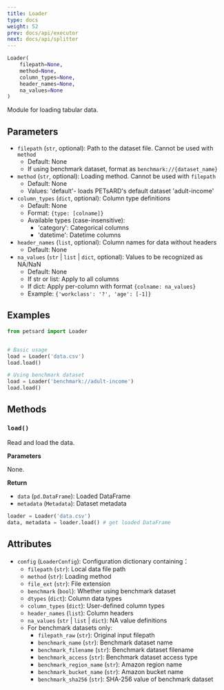 ```yaml
---
title: Loader
type: docs
weight: 52
prev: docs/api/executor
next: docs/api/splitter
---
```



```python
Loader(
    filepath=None,
    method=None,
    column_types=None,
    header_names=None,
    na_values=None
)
```

Module for loading tabular data.

## Parameters

- `filepath` (`str`, optional): Path to the dataset file. Cannot be used with `method`
  - Default: None
  - If using benchmark dataset, format as `benchmark://{dataset_name}`
- `method` (`str`, optional): Loading method. Cannot be used with `filepath`
  - Default: None
  - Values: 'default'- loads PETsARD's default dataset 'adult-income'
- `column_types` (`dict`, optional): Column type definitions
  - Default: None
  - Format: `{type: [colname]}`
  - Available types (case-insensitive):
    - 'category': Categorical columns
    - 'datetime': Datetime columns
- `header_names` (`list`, optional): Column names for data without headers
  - Default: None
- `na_values` (`str` | `list` | `dict`, optional): Values to be recognized as NA/NaN
  - Default: None
  - If str or list: Apply to all columns
  - If dict: Apply per-column with format `{colname: na_values}`
  - Example: `{'workclass': '?', 'age': [-1]}`

## Examples

```python
from petsard import Loader


# Basic usage
load = Loader('data.csv')
load.load()

# Using benchmark dataset
load = Loader('benchmark://adult-income')
load.load()
```

## Methods

### `load()`

Read and load the data.

**Parameters**

None.

**Return**

- `data` (`pd.DataFrame`): Loaded DataFrame
- `metadata` (`Metadata`): Dataset metadata

```python
loader = Loader('data.csv')
data, metadata = loader.load() # get loaded DataFrame
```

## Attributes

- `config` (`LoaderConfig`): Configuration dictionary containing：
  - `filepath` (`str`): Local data file path
  - `method` (`str`): Loading method
  - `file_ext` (`str`): File extension
  - `benchmark` (`bool`): Whether using benchmark dataset
  - `dtypes` (`dict`): Column data types
  - `column_types` (`dict`): User-defined column types
  - `header_names` (`list`): Column headers
  - `na_values` (`str` | `list` | `dict`): NA value definitions
  - For benchmark datasets only:
    - `filepath_raw` (`str`): Original input filepath
    - `benchmark_name` (`str`): Benchmark dataset name
    - `benchmark_filename` (`str`): Benchmark dataset filename
    - `benchmark_access` (`str`): Benchmark dataset access type
    - `benchmark_region_name` (`str`): Amazon region name
    - `benchmark_bucket_name` (`str`): Amazon bucket name
    - `benchmark_sha256` (`str`): SHA-256 value of benchmark dataset